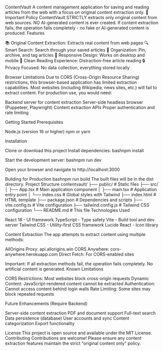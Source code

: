 ContentVault
A content management application for saving and reading articles from the web with a focus on original content extraction only.
🚨 Important Policy
ContentVault STRICTLY extracts only original content from web sources. NO AI-generated content is ever created. If content extraction fails, the operation fails completely - no fake or AI-generated content is produced.
Features

📚 Original Content Extraction: Extracts real content from web pages
🔍 Smart Search: Search through your saved articles
📌 Organization: Pin, archive, and tag articles
📱 Responsive Design: Works on desktop and mobile
🎨 Clean Reading Experience: Distraction-free article reading
🔒 Privacy Focused: No data collection, everything stored locally

Browser Limitations
Due to CORS (Cross-Origin Resource Sharing) restrictions, this browser-based application has limited extraction capabilities. Most websites (including Wikipedia, news sites, etc.) will fail to extract content.
For production use, you would need:

Backend server for content extraction
Server-side headless browser (Puppeteer, Playwright)
Content extraction APIs
Proper authentication and rate limiting

Getting Started
Prerequisites

Node.js (version 16 or higher)
npm or yarn

Installation

Clone or download this project
Install dependencies:
bashnpm install

Start the development server:
bashnpm run dev

Open your browser and navigate to http://localhost:3000

Building for Production
bashnpm run build
The built files will be in the dist directory.
Project Structure
contentvault/
├── public/           # Static files
├── src/
│   ├── App.tsx       # Main application component
│   ├── main.tsx      # Application entry point
│   └── index.css     # Global styles with Tailwind
├── index.html        # HTML template
├── package.json      # Dependencies and scripts
├── vite.config.ts    # Vite configuration
├── tailwind.config.js # Tailwind CSS configuration
└── README.md         # This file
Technologies Used

React 18 - UI framework
TypeScript - Type safety
Vite - Build tool and dev server
Tailwind CSS - Utility-first CSS framework
Lucide React - Icon library

Content Extraction
The app attempts to extract content using multiple methods:

AllOrigins Proxy: api.allorigins.win
CORS Anywhere: cors-anywhere.herokuapp.com
Direct Fetch: For CORS-enabled sites

Important: If all extraction methods fail, the operation fails completely. No artificial content is generated.
Known Limitations

CORS Restrictions: Most websites block cross-origin requests
Dynamic Content: JavaScript-rendered content cannot be extracted
Authentication: Cannot access content behind login walls
Rate Limiting: Some sites may block repeated requests

Future Enhancements (Require Backend)

Server-side content extraction
PDF and document support
Full-text search
Data persistence (database)
User accounts and sync
Content categorization
Export functionality

License
This project is open source and available under the MIT License.
Contributing
Contributions are welcome! Please ensure any content extraction features maintain the strict "original content only" policy.
